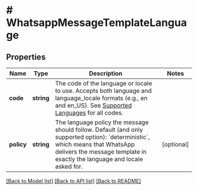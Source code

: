 # # WhatsappMessageTemplateLanguage

## Properties

Name | Type | Description | Notes
------------ | ------------- | ------------- | -------------
**code** | **string** | The code of the language or locale to use. Accepts both language and language_locale formats (e.g., en and en_US). See [Supported Languages](https://developers.facebook.com/docs/whatsapp/api/messages/message-templates#supported-languages) for all codes. |
**policy** | **string** | The language policy the message should follow. Default (and only supported option): &#x60;deterministic&#x60;, which means that WhatsApp delivers the message template in exactly the language and locale asked for. | [optional]

[[Back to Model list]](../../README.md#models) [[Back to API list]](../../README.md#endpoints) [[Back to README]](../../README.md)
